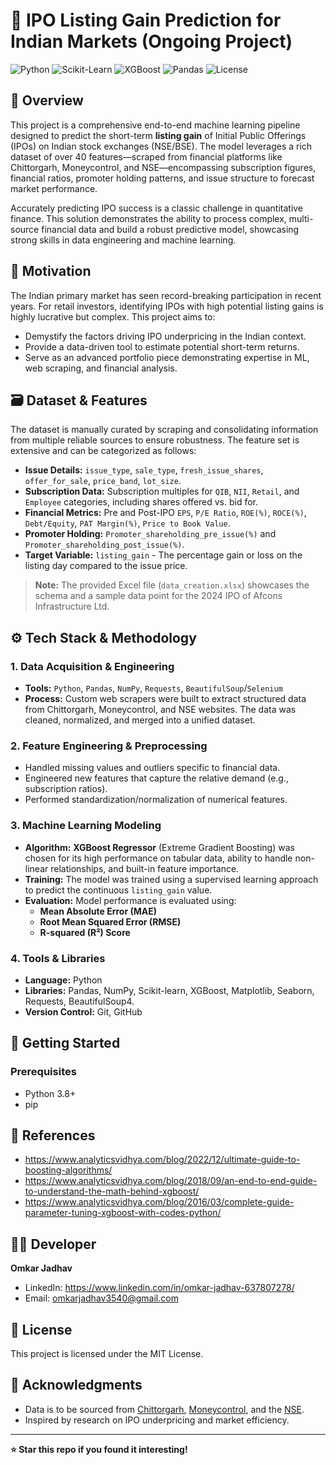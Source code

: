 # 🚀 IPO Listing Gain Prediction for Indian Markets (Ongoing Project)

![Python](https://img.shields.io/badge/Python-3.8%2B-blue?logo=python)
![Scikit-Learn](https://img.shields.io/badge/Scikit--Learn-1.2%2B-orange?logo=scikit-learn)
![XGBoost](https://img.shields.io/badge/XGBoost-1.7%2B-green?logo=xgboost)
![Pandas](https://img.shields.io/badge/Pandas-1.5%2B-darkblue?logo=pandas)
![License](https://img.shields.io/badge/License-MIT-lightgrey)

## 📖 Overview

This project is a comprehensive end-to-end machine learning pipeline designed to predict the short-term **listing gain** of Initial Public Offerings (IPOs) on Indian stock exchanges (NSE/BSE). The model leverages a rich dataset of over 40 features—scraped from financial platforms like Chittorgarh, Moneycontrol, and NSE—encompassing subscription figures, financial ratios, promoter holding patterns, and issue structure to forecast market performance.

Accurately predicting IPO success is a classic challenge in quantitative finance. This solution demonstrates the ability to process complex, multi-source financial data and build a robust predictive model, showcasing strong skills in data engineering and machine learning.

## 🎯 Motivation

The Indian primary market has seen record-breaking participation in recent years. For retail investors, identifying IPOs with high potential listing gains is highly lucrative but complex. This project aims to:
*   Demystify the factors driving IPO underpricing in the Indian context.
*   Provide a data-driven tool to estimate potential short-term returns.
*   Serve as an advanced portfolio piece demonstrating expertise in ML, web scraping, and financial analysis.

## 🗃️ Dataset & Features

The dataset is manually curated by scraping and consolidating information from multiple reliable sources to ensure robustness. The feature set is extensive and can be categorized as follows:

*   **Issue Details:** `issue_type`, `sale_type`, `fresh_issue_shares`, `offer_for_sale`, `price_band`, `lot_size`.
*   **Subscription Data:** Subscription multiples for `QIB`, `NII`, `Retail`, and `Employee` categories, including shares offered vs. bid for.
*   **Financial Metrics:** Pre and Post-IPO `EPS`, `P/E Ratio`, `ROE(%)`, `ROCE(%)`, `Debt/Equity`, `PAT Margin(%)`, `Price to Book Value`.
*   **Promoter Holding:** `Promoter_shareholding_pre_issue(%)` and `Promoter_shareholding_post_issue(%)`.
*   **Target Variable:** `listing_gain` - The percentage gain or loss on the listing day compared to the issue price.

> **Note:** The provided Excel file (`data_creation.xlsx`) showcases the schema and a sample data point for the 2024 IPO of Afcons Infrastructure Ltd.

## ⚙️ Tech Stack & Methodology

### 1. Data Acquisition & Engineering
*   **Tools:** `Python`, `Pandas`, `NumPy`, `Requests`, `BeautifulSoup`/`Selenium`
*   **Process:** Custom web scrapers were built to extract structured data from Chittorgarh, Moneycontrol, and NSE websites. The data was cleaned, normalized, and merged into a unified dataset.

### 2. Feature Engineering & Preprocessing
*   Handled missing values and outliers specific to financial data.
*   Engineered new features that capture the relative demand (e.g., subscription ratios).
*   Performed standardization/normalization of numerical features.

### 3. Machine Learning Modeling
*   **Algorithm:** **XGBoost Regressor** (Extreme Gradient Boosting) was chosen for its high performance on tabular data, ability to handle non-linear relationships, and built-in feature importance.
*   **Training:** The model was trained using a supervised learning approach to predict the continuous `listing_gain` value.
*   **Evaluation:** Model performance is evaluated using:
    *   **Mean Absolute Error (MAE)**
    *   **Root Mean Squared Error (RMSE)**
    *   **R-squared (R²) Score**

### 4. Tools & Libraries
*   **Language:** Python
*   **Libraries:** Pandas, NumPy, Scikit-learn, XGBoost, Matplotlib, Seaborn, Requests, BeautifulSoup4.
*   **Version Control:** Git, GitHub


## 🚦 Getting Started

### Prerequisites
*   Python 3.8+
*   pip

## 📖 References

* https://www.analyticsvidhya.com/blog/2022/12/ultimate-guide-to-boosting-algorithms/
* https://www.analyticsvidhya.com/blog/2018/09/an-end-to-end-guide-to-understand-the-math-behind-xgboost/
* https://www.analyticsvidhya.com/blog/2016/03/complete-guide-parameter-tuning-xgboost-with-codes-python/

## 👨‍💻 Developer

**Omkar Jadhav**
*   LinkedIn: https://www.linkedin.com/in/omkar-jadhav-637807278/
*   Email: omkarjadhav3540@gmail.com

## 📜 License

This project is licensed under the MIT License.

## 🙏 Acknowledgments

*   Data is to be sourced from [Chittorgarh](https://www.chittorgarh.com/), [Moneycontrol](https://www.moneycontrol.com/), and the [NSE](https://www.nseindia.com/).
*   Inspired by research on IPO underpricing and market efficiency.

---

**⭐ Star this repo if you found it interesting!**
